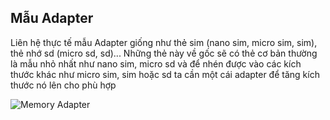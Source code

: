 ﻿## Mẫu Adapter

Liên hệ thực tế mẫu Adapter giống như thẻ sim (nano sim, micro sim, sim), thẻ nhớ sd (micro sd, sd)... 
Những thẻ này về gốc sẽ có thẻ cơ bản thường là mẫu nhỏ nhất như nano sim, micro sd và để nhén được vào các kích thước khác như micro sim, sim hoặc sd ta cần một cái adapter để tăng kích thước nó lên cho phù hợp

![Memory Adapter](images/memoryAddapter.jpg "Memory Adapter")


